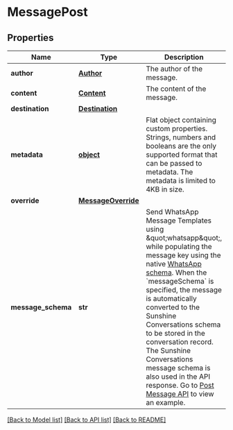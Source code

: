 # MessagePost

## Properties
Name | Type | Description | Notes
------------ | ------------- | ------------- | -------------
**author** | [**Author**](Author.md) | The author of the message. | 
**content** | [**Content**](Content.md) | The content of the message. | 
**destination** | [**Destination**](Destination.md) |  | [optional] 
**metadata** | [**object**](.md) | Flat object containing custom properties. Strings, numbers and booleans  are the only supported format that can be passed to metadata. The metadata is limited to 4KB in size.  | [optional] 
**override** | [**MessageOverride**](MessageOverride.md) |  | [optional] 
**message_schema** | **str** | Send WhatsApp Message Templates using \&quot;whatsapp\&quot;, while populating the message key using the native [WhatsApp schema](https://developers.facebook.com/docs/whatsapp/api/messages/message-templates). When the &#x60;messageSchema&#x60; is specified, the message is automatically converted to the Sunshine Conversations schema to be stored in the conversation record. The Sunshine Conversations message schema is also used in the API response. Go to [Post Message API](https://docs.smooch.io/guide/whatsapp/#post-message-api) to view an example.  | [optional] 

[[Back to Model list]](../README.md#documentation-for-models) [[Back to API list]](../README.md#documentation-for-api-endpoints) [[Back to README]](../README.md)



